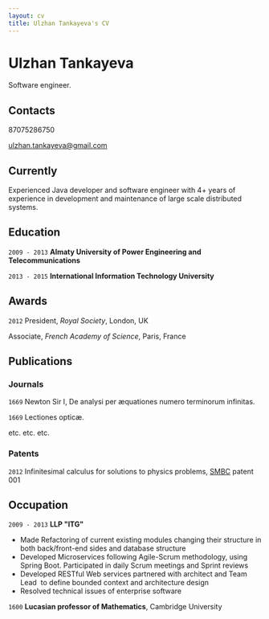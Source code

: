 ```yaml
---
layout: cv
title: Ulzhan Tankayeva's CV
---
```

# Ulzhan Tankayeva
Software engineer.

## Contacts
87075286750

ulzhan.tankayeva@gmail.com

## Currently

Experienced Java developer and software engineer with 4+ years of experience in development and maintenance of large scale distributed systems.


## Education

`2009 - 2013`
__Almaty University of Power Engineering and Telecommunications__

`2013 - 2015`
__International Information Technology University__




## Awards

`2012`
President, *Royal Society*, London, UK

Associate, *French Academy of Science*, Paris, France



## Publications

<!-- A list is also available [online](http://scholar.google.co.uk/citations?user=LTOTl0YAAAAJ) -->

### Journals

`1669`
Newton Sir I, De analysi per æquationes numero terminorum infinitas. 

`1669`
Lectiones opticæ.

etc. etc. etc.

### Patents

`2012`
Infinitesimal calculus for solutions to physics problems, [SMBC](http://www.techdirt.com/articles/20121011/09312820678/if-patents-had-been-around-time-newton.shtml) patent 001


## Occupation

`2009 - 2013`
__LLP "ITG"__

- Made Refactoring of current existing modules changing their structure in both back/front-end sides and database structure
- Developed Microservices following Agile-Scrum methodology, using Spring Boot. Participated in daily Scrum meetings and Sprint reviews
- Developed RESTful Web services partnered with architect and Team Lead  to define bounded context and architecture design
- Resolved technical issues of enterprise software

`1600`
__Lucasian professor of Mathematics__, Cambridge University



<!-- ### Footer

Last updated: May 2013 -->


